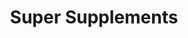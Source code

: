 ---
title: "Super Supplements"
url: /coeur-dalene/super-supplements/
shop: nutrition supplements
---